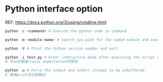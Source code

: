 # Python interface option

REF:
https://docs.python.org/3/using/cmdline.html

``` python
python -c <command> # Execute the python code in command

python -m <module-name> # Search sys.path for the named module and execute its contents

python -V # Print the Python version number and exit

python -i test.py # Enter interactive mode after executing the script or the command
# 可以在报错/raise expectation时使用

python -u # Force the stdout and stderr streams to be unbuffered.
# 确保print后立即输出

```